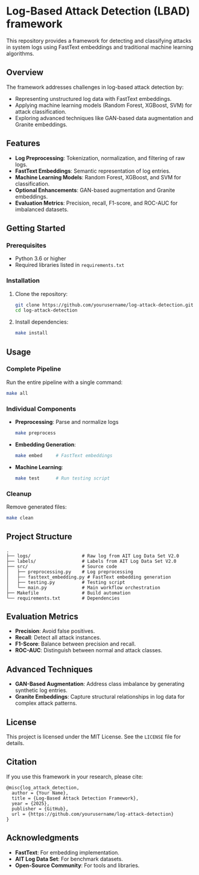 # Log-Based Attack Detection (LBAD) framework

This repository provides a framework for detecting and classifying attacks in system logs using FastText embeddings and traditional machine learning algorithms.

## Overview

The framework addresses challenges in log-based attack detection by:
- Representing unstructured log data with FastText embeddings.
- Applying machine learning models (Random Forest, XGBoost, SVM) for attack classification.
- Exploring advanced techniques like GAN-based data augmentation and Granite embeddings.

## Features

- **Log Preprocessing**: Tokenization, normalization, and filtering of raw logs.
- **FastText Embeddings**: Semantic representation of log entries.
- **Machine Learning Models**: Random Forest, XGBoost, and SVM for classification.
- **Optional Enhancements**: GAN-based augmentation and Granite embeddings.
- **Evaluation Metrics**: Precision, recall, F1-score, and ROC-AUC for imbalanced datasets.

## Getting Started

### Prerequisites

- Python 3.6 or higher
- Required libraries listed in `requirements.txt`

### Installation

1. Clone the repository:
   ```bash
   git clone https://github.com/yourusername/log-attack-detection.git
   cd log-attack-detection
   ```

2. Install dependencies:
   ```bash
   make install
   ```

## Usage

### Complete Pipeline

Run the entire pipeline with a single command:
```bash
make all
```

### Individual Components

- **Preprocessing**: Parse and normalize logs
  ```bash
  make preprocess
  ```

- **Embedding Generation**:
  ```bash
  make embed     # FastText embeddings
  ```

- **Machine Learning**:
  ```bash
  make test      # Run testing script
  ```

### Cleanup

Remove generated files:
```bash
make clean
```

## Project Structure

```
.
├── logs/                   # Raw log from AIT Log Data Set V2.0
├── labels/                 # Labels from AIT Log Data Set V2.0
├── src/                    # Source code
│   ├── preprocessing.py    # Log preprocessing
│   ├── fasttext_embedding.py # FastText embedding generation
│   ├── testing.py          # Testing script
│   └── main.py             # Main workflow orchestration
├── Makefile                # Build automation
└── requirements.txt        # Dependencies
```

## Evaluation Metrics

- **Precision**: Avoid false positives.
- **Recall**: Detect all attack instances.
- **F1-Score**: Balance between precision and recall.
- **ROC-AUC**: Distinguish between normal and attack classes.

## Advanced Techniques

- **GAN-Based Augmentation**: Address class imbalance by generating synthetic log entries.
- **Granite Embeddings**: Capture structural relationships in log data for complex attack patterns.

## License

This project is licensed under the MIT License. See the `LICENSE` file for details.

## Citation

If you use this framework in your research, please cite:
```
@misc{log_attack_detection,
  author = {Your Name},
  title = {Log-Based Attack Detection Framework},
  year = {2025},
  publisher = {GitHub},
  url = {https://github.com/yourusername/log-attack-detection}
}
```

## Acknowledgments

- **FastText**: For embedding implementation.
- **AIT Log Data Set**: For benchmark datasets.
- **Open-Source Community**: For tools and libraries.
